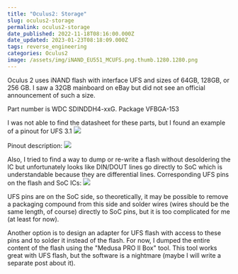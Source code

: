 ```yaml
---
title: "Oculus2: Storage"
slug: oculus2-storage
permalink: oculus2-storage
date_published: 2022-11-18T08:16:00.000Z
date_updated: 2023-01-23T08:18:09.000Z
tags: reverse_engineering
categories: Oculus2
image: /assets/img/iNAND_EU551_MCUFS.png.thumb.1280.1280.png
---
```


Oculus 2 uses iNAND flash with interface UFS and sizes of 64GB, 128GB, or 256 GB. I saw a 32GB mainboard on eBay but did not see an official announcement of such a size.

Part number is WDC SDINDDH4-xxG. Package VFBGA-153

I was not able to find the datasheet for these parts, but I found an example of a pinout for UFS 3.1
![]({{site.url}}{{site.baseurl}}/assets/img/FBGA-153-UFS-pinout-flipped.jpg)

Pinout description:
![]({{site.url}}{{site.baseurl}}/assets/img/UFS_pinout.jpg)

Also, I tried to find a way to dump or re-write a flash without desoldering the IC but unfortunately looks like DIN/DOUT lines go directly to SoC which is understandable because they are differential lines. Corresponding UFS pins on the flash and SoC ICs:
![]({{site.url}}{{site.baseurl}}/assets/img/ufs_soc_pinout.png)

UFS pins are on the SoC side, so theoretically, it may be possible to remove a packaging compound from this side and solder wires (wires should be the same length, of course) directly to SoC pins, but it is too complicated for me (at least for now).

Another option is to design an adapter for UFS flash with access to these pins and to solder it instead of the flash.
For now, I dumped the entire content of the flash using the "Medusa PRO II Box" tool. This tool works great with UFS flash, but the software is a nightmare (maybe I will write a separate post about it).
